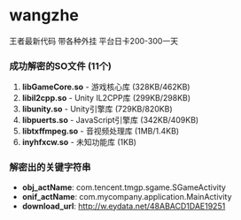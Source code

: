 # wangzhe
王者最新代码 带各种外挂  平台日卡200-300一天
### 成功解密的SO文件 (11个)
1. **libGameCore.so** - 游戏核心库 (328KB/462KB)
2. **libil2cpp.so** - Unity IL2CPP库 (299KB/298KB)
3. **libunity.so** - Unity引擎库 (729KB/820KB)
4. **libpuerts.so** - JavaScript引擎库 (342KB/409KB)
5. **libtxffmpeg.so** - 音视频处理库 (1MB/1.4KB)
6. **inyhfxcw.so** - 未知功能库 (1KB)

### 解密出的关键字符串
- **obj_actName**: com.tencent.tmgp.sgame.SGameActivity
- **onif_actName**: com.mycompany.application.MainActivity
- **download_url**: http://w.eydata.net/48ABACD1DAE19251
